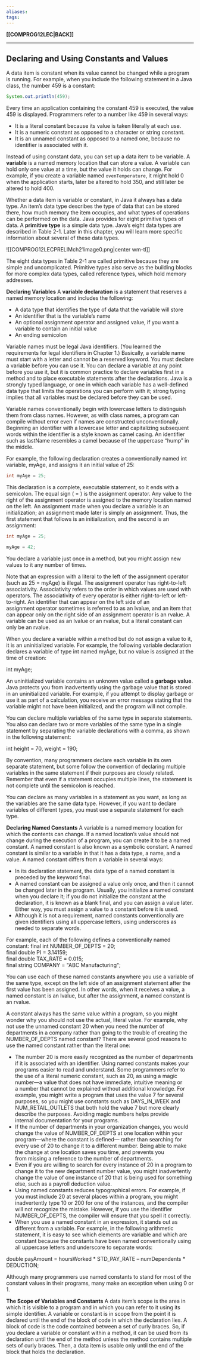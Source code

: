 ```yaml
---
aliases:
tags:
---
```

**[[COMPROG12LEC|BACK]]**

---
## Declaring and Using Constants and Values
A data item is constant when its value cannot be changed while a program is running. For example, when you include the following statement in a Java class, the number 459 is a constant:
```java
System.out.println(459);
```
Every time an application containing the constant 459 is executed, the value 459 is displayed. Programmers refer to a number like 459 in several ways:
-   It is a literal constant because its value is taken literally at each use.
-   It is a numeric constant as opposed to a character or string constant.
-   It is an unnamed constant as opposed to a named one, because no identifier is associated with it.

Instead of using constant data, you can set up a data item to be variable. A **variable** is a named memory location that can store a value. A variable can hold only one value at a time, but the value it holds can change. For example, if you create a variable named `ovenTemperature`, it might hold 0 when the application starts, later be altered to hold 350, and still later be altered to hold 400.

Whether a data item is variable or constant, in Java it always has a data type. An item’s data type describes the type of data that can be stored there, how much memory the item occupies, and what types of operations can be performed on the data. Java provides for eight primitive types of data. A **primitive type** is a simple data type. Java’s eight data types are described in Table 2-1. Later in this chapter, you will learn more specific information about several of these data types.

![[COMPROG12LECPRELIMch21image0.png|center wm-tl]]

The eight data types in Table 2-1 are called primitive because they are simple and uncomplicated. Primitive types also serve as the building blocks for more complex data types, called reference types, which hold memory addresses. 

**Declaring Variables**
A **variable declaration** is a statement that reserves a named memory location and includes the following:
-   A data type that identifies the type of data that the variable will store
-   An identifier that is the variable’s name
-   An optional assignment operator and assigned value, if you want a variable to contain an initial value
-   An ending semicolon

Variable names must be legal Java identifiers. (You learned the requirements for legal identifiers in Chapter 1.) Basically, a variable name must start with a letter and cannot be a reserved keyword. You must declare a variable before you can use it. You can declare a variable at any point before you use it, but it is common practice to declare variables first in a method and to place executable statements after the declarations. Java is a strongly typed language, or one in which each variable has a well-defined data type that limits the operations you can perform with it; strong typing implies that all variables must be declared before they can be used.

Variable names conventionally begin with lowercase letters to distinguish them from class names. However, as with class names, a program can compile without error even if names are constructed unconventionally. Beginning an identifier with a lowercase letter and capitalizing subsequent words within the identifier is a style known as camel casing. An identifier such as lastName resembles a camel because of the uppercase “hump” in the middle.

For example, the following declaration creates a conventionally named int variable, myAge, and assigns it an initial value of 25:
```java
int myAge = 25;
```

This declaration is a complete, executable statement, so it ends with a semicolon. The equal sign ( = ) is the assignment operator. Any value to the right of the assignment operator is assigned to the memory location named on the left. An assignment made when you declare a variable is an initialization; an assignment made later is simply an assignment. Thus, the first statement that follows is an initialization, and the second is an assignment:
```java
int myAge = 25;

myAge = 42;
```

You declare a variable just once in a method, but you might assign new values to it any number of times.

Note that an expression with a literal to the left of the assignment operator (such as 25 = myAge) is illegal. The assignment operator has right-to-left associativity. Associativity refers to the order in which values are used with operators. The associativity of every operator is either right-to-left or left-to-right. An identifier that can appear on the left side of an assignment operator sometimes is referred to as an lvalue, and an item that can appear only on the right side of an assignment operator is an rvalue. A variable can be used as an lvalue or an rvalue, but a literal constant can only be an rvalue.

When you declare a variable within a method but do not assign a value to it, it is an uninitialized variable. For example, the following variable declaration declares a variable of type int named myAge, but no value is assigned at the time of creation:

int myAge;

An uninitialized variable contains an unknown value called a **garbage value**. Java protects you from inadvertently using the garbage value that is stored in an uninitialized variable. For example, if you attempt to display garbage or use it as part of a calculation, you receive an error message stating that the variable might not have been initialized, and the program will not compile.

You can declare multiple variables of the same type in separate statements. You also can declare two or more variables of the same type in a single statement by separating the variable declarations with a comma, as shown in the following statement:

int height = 70, weight = 190;

By convention, many programmers declare each variable in its own separate statement, but some follow the convention of declaring multiple variables in the same statement if their purposes are closely related. Remember that even if a statement occupies multiple lines, the statement is not complete until the semicolon is reached.

You can declare as many variables in a statement as you want, as long as the variables are the same data type. However, if you want to declare variables of different types, you must use a separate statement for each type.

**Declaring Named Constants**
A variable is a named memory location for which the contents can change. If a named location’s value should not change during the execution of a program, you can create it to be a named constant. A named constant is also known as a symbolic constant. A named constant is similar to a variable in that it has a data type, a name, and a value. A named constant differs from a variable in several ways:
-   In its declaration statement, the data type of a named constant is preceded by the keyword final.
-   A named constant can be assigned a value only once, and then it cannot be changed later in the program. Usually, you initialize a named constant when you declare it; if you do not initialize the constant at the declaration, it is known as a blank final, and you can assign a value later. Either way, you must assign a value to a constant before it is used.
-   Although it is not a requirement, named constants conventionally are given identifiers using all uppercase letters, using underscores as needed to separate words.

For example, each of the following defines a conventionally named constant:
final int NUMBER_OF_DEPTS = 20;  
final double PI = 3.14159;  
final double TAX_RATE = 0.015;  
final string COMPANY = "ABC Manufacturing";  

You can use each of these named constants anywhere you use a variable of the same type, except on the left side of an assignment statement after the first value has been assigned. In other words, when it receives a value, a named constant is an lvalue, but after the assignment, a named constant is an rvalue.

A constant always has the same value within a program, so you might wonder why you should not use the actual, literal value. For example, why not use the unnamed constant 20 when you need the number of departments in a company rather than going to the trouble of creating the NUMBER_OF_DEPTS named constant? There are several good reasons to use the named constant rather than the literal one:
-   The number 20 is more easily recognized as the number of departments if it is associated with an identifier. Using named constants makes your programs easier to read and understand. Some programmers refer to the use of a literal numeric constant, such as 20, as using a magic number—a value that does not have immediate, intuitive meaning or a number that cannot be explained without additional knowledge. For example, you might write a program that uses the value 7 for several purposes, so you might use constants such as DAYS_IN_WEEK and NUM_RETAIL_OUTLETS that both hold the value 7 but more clearly describe the purposes. Avoiding magic numbers helps provide internal documentation for your programs.
-   If the number of departments in your organization changes, you would change the value of NUMBER_OF_DEPTS at one location within your program—where the constant is defined— rather than searching for every use of 20 to change it to a different number. Being able to make the change at one location saves you time, and prevents you from missing a reference to the number of departments.
-   Even if you are willing to search for every instance of 20 in a program to change it to the new department number value, you might inadvertently change the value of one instance of 20 that is being used for something else, such as a payroll deduction value.
-   Using named constants reduces typographical errors. For example, if you must include 20 at several places within a program, you might inadvertently type 10 or 200 for one of the instances, and the compiler will not recognize the mistake. However, if you use the identifier NUMBER_OF_DEPTS, the compiler will ensure that you spell it correctly.
-   When you use a named constant in an expression, it stands out as different from a variable. For example, in the following arithmetic statement, it is easy to see which elements are variable and which are constant because the constants have been named conventionally using all uppercase letters and underscore to separate words:

double payAmount = hoursWorked * STD_PAY_RATE – numDependents * DEDUCTION;

Although many programmers use named constants to stand for most of the constant values in their programs, many make an exception when using 0 or 1.

**The Scope of Variables and Constants**
A data item’s scope is the area in which it is visible to a program and in which you can refer to it using its simple identifier. A variable or constant is in scope from the point it is declared until the end of the block of code in which the declaration lies. A block of code is the code contained between a set of curly braces. So, if you declare a variable or constant within a method, it can be used from its declaration until the end of the method unless the method contains multiple sets of curly braces. Then, a data item is usable only until the end of the block that holds the declaration.